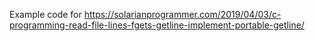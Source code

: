 Example code for https://solarianprogrammer.com/2019/04/03/c-programming-read-file-lines-fgets-getline-implement-portable-getline/

